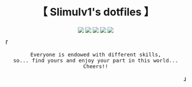 <div align="center">
    <h1>【 Slimulv1's dotfiles 】</h1>
    <h3></h3>
</div>
<div align="center">

![](https://img.shields.io/github/last-commit/slimulv1/dotfiles?&style=for-the-badge&color=FFB1C8&logoColor=D9E0EE&labelColor=292324)
![](https://img.shields.io/github/stars/slimulv1/dotfiles?style=for-the-badge&logo=andela&color=FDD835&logoColor=D9E0EE&labelColor=292324)
[![](https://img.shields.io/github/repo-size/slimulv1/dotfiles?color=CAC992&label=SIZE&logo=googledrive&style=for-the-badge&logoColor=D9E0EE&labelColor=292324)](https://github.com/slimulv1/dotfiles)
![](https://img.shields.io/badge/issues-skill-green?style=for-the-badge&color=CCE8E9&logoColor=D9E0EE&labelColor=292324)
![](https://img.shields.io/github/license/slimulv1/dotfiles?style=for-the-badge&color=9ECE6A)
</a>

<p align="left"><b><samp>「</samp></b></p>
  <p align="center">
    <samp>
      Everyone is endowed with different skills,<br>
      so... find yours and enjoy your part in this world... <br>
      Cheers!!<br>
    </samp>
  </p>
<p align="right"><b><samp>」</samp></b></p>
